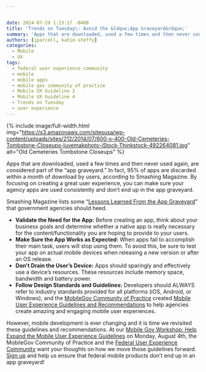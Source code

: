 ```yaml
---


date: 2014-07-29 1:23:17 -0400
title: 'Trends on Tuesday\: Avoid the &ldquo;App Graveyard&rdquo;'
summary: 'Apps that are downloaded, used a few times and then never used again, are considered part of the &ldquo;app graveyard.&rdquo; In fact, 95% of apps are discarded within a month of download by users, according to Smashing Magazine. By focusing on creating a great user experience, you can make sure your agency apps are used'
authors: [jparcell, katie-steffy]
categories:
  - Mobile
  - UX
tags:
  - federal user experience community
  - mobile
  - mobile apps
  - mobile gov community of practice
  - Mobile UX Guideline 2
  - Mobile UX Guideline 4
  - Trends on Tuesday
  - user experience
---
```


{% include image/full-width.html img="https://s3.amazonaws.com/sitesusa/wp-content/uploads/sites/212/2014/07/600-x-400-Old-Cemeteries-Tombstone-Closeups-luvemakphoto-iStock-Thinkstock-492264081.jpg" alt="Old Cemeteries Tombstone Closeups" %}
 

Apps that are downloaded, used a few times and then never used again, are considered part of the “app graveyard.” In fact, 95% of apps are discarded within a month of download by users, according to Smashing Magazine. By focusing on creating a great user experience, you can make sure your agency apps are used consistently and don’t end up in the app graveyard.

Smashing Magazine lists some “[Lessons Learned From the App Graveyard](http://www.smashingmagazine.com/2013/11/28/lessons-from-an-app-graveyard/)” that government agencies should heed.

  * **Validate the Need for the App:** Before creating an app, think about your business goals and determine whether a native app is really necessary for the content/functionality you are hoping to provide to your users.
  * **Make Sure the App Works as Expected:** When apps fail to accomplish their main task, users will stop using them. To avoid this, be sure to test your app on actual mobile devices when releasing a new version or after an OS release.
  * **Don’t Drain the User’s Device:** Apps should sparingly and effectively use a device’s resources. These resources include memory space, bandwidth and battery power.
  * **Follow Design Standards and Guidelines:** Developers should ALWAYS refer to industry standards provided for all platforms (iOS, Android, or Windows), and the [MobileGov Community of Practice](https://www.WHATEVER/communities/mobile/) created [Mobile User Experience Guidelines and Recommendations](https://www.WHATEVER/resources/mobile-user-experience-guidelines-and-recommendations/) to help agencies create amazing and engaging mobile user experiences.

However, mobile development is ever changing and it is time we revisited these guidelines and recommendations. At our [Mobile Gov Workshop: Help Expand the Mobile User Experience Guidelines](https://www.WHATEVER/event/mobilegov-workshop-help-expand-the-mobile-user-experience-guidelines/) on Monday, August 4th, the MobileGov Community of Practice and the [Federal User Experience Community](https://www.WHATEVER/communities/federal-user-experience-community-of-practice/) want your thoughts on how we move those guidelines forward. [Sign up](https://www.WHATEVER/event/mobilegov-workshop-help-expand-the-mobile-user-experience-guidelines/) and help us ensure that federal mobile products don’t end up in an app graveyard!